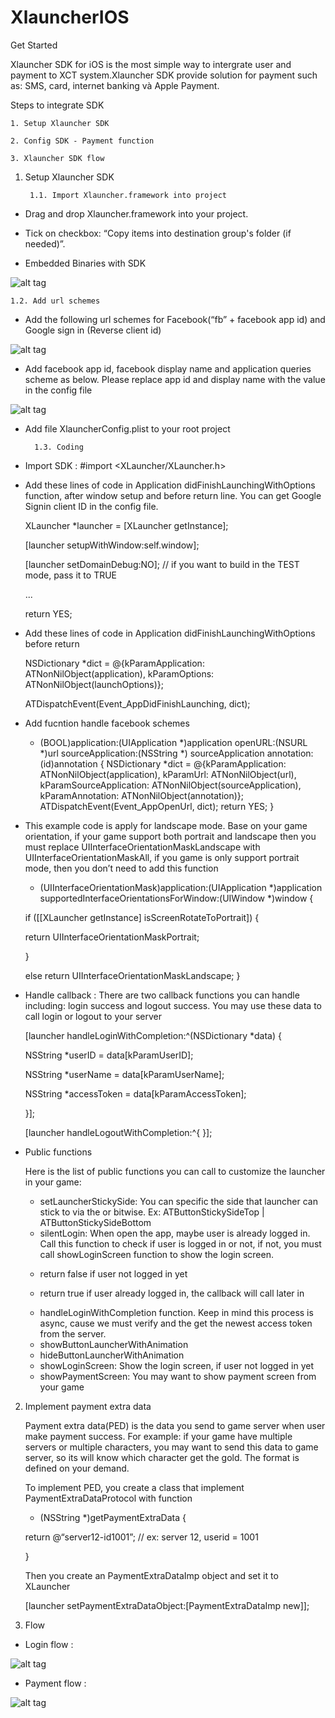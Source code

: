 # XlauncherIOS
Get Started

Xlauncher SDK for iOS is the most simple way to intergrate user and payment to XCT system.Xlauncher SDK provide solution for payment such as: SMS, card, internet banking và Apple Payment.

Steps to integrate SDK

    1. Setup Xlauncher SDK

    2. Config SDK - Payment function

    3. Xlauncher SDK flow



1. Setup Xlauncher SDK

        1.1. Import Xlauncher.framework into project

- Drag and drop Xlauncher.framework into your project.

- Tick on checkbox: “Copy items into destination group's folder (if needed)”.

- Embedded Binaries with SDK

![alt tag](https://github.com/xctcorporation/XlauncherIOS/blob/master/Images/addEmbled.png)

    1.2. Add url schemes

- Add the following url schemes for Facebook(“fb” + facebook app id) and Google sign in (Reverse client id)

![alt tag](https://github.com/xctcorporation/XlauncherIOS/blob/master/Images/addFbSchemes.png)

- Add facebook app id, facebook display name and application queries scheme as below. Please replace app id and display name with the value in the config file

![alt tag](https://github.com/xctcorporation/XlauncherIOS/blob/master/Images/addFbId.png)

- Add file XlauncherConfig.plist to your root project


        1.3. Coding

- Import SDK : #import <XLauncher/XLauncher.h> 

- Add these lines of code in Application didFinishLaunchingWithOptions function, after window setup and before return line. You can get Google Signin client ID in the config file. 

    XLauncher *launcher = [XLauncher getInstance];

    [launcher setupWithWindow:self.window];

    [launcher setDomainDebug:NO]; // if you want to build in the TEST mode, pass it to TRUE

    ...

    return YES; 

- Add these lines of code in Application didFinishLaunchingWithOptions before return

    NSDictionary *dict = @{kParamApplication: ATNonNilObject(application), kParamOptions: ATNonNilObject(launchOptions)}; 

    ATDispatchEvent(Event_AppDidFinishLaunching, dict);

- Add fucntion handle facebook schemes 

    - (BOOL)application:(UIApplication *)application openURL:(NSURL *)url sourceApplication:(NSString *)
    sourceApplication annotation:(id)annotation { 
    NSDictionary *dict = @{kParamApplication: ATNonNilObject(application), kParamUrl: ATNonNilObject(url), 
    kParamSourceApplication: ATNonNilObject(sourceApplication), kParamAnnotation: ATNonNilObject(annotation)}; 
    ATDispatchEvent(Event_AppOpenUrl, dict); 
    return YES; }

- This example code is apply for landscape mode. Base on your game orientation, if your game support both portrait and landscape then you must replace UIInterfaceOrientationMaskLandscape with UIInterfaceOrientationMaskAll, if you game is only support portrait mode, then you don’t need to add this function

    - (UIInterfaceOrientationMask)application:(UIApplication *)application supportedInterfaceOrientationsForWindow:(UIWindow *)window
    { 

    if ([[XLauncher getInstance] isScreenRotateToPortrait]) { 

    return UIInterfaceOrientationMaskPortrait; 

    } 

    else 	return UIInterfaceOrientationMaskLandscape; } 

- Handle callback : There are two callback functions you can handle including: login success and logout success. You may use these data to call login or logout to your server

    [launcher handleLoginWithCompletion:^(NSDictionary *data) { 

    NSString *userID = data[kParamUserID];

    NSString *userName = data[kParamUserName];

    NSString *accessToken = data[kParamAccessToken]; 

    }]; 

    [launcher handleLogoutWithCompletion:^{ }]; 

- Public functions

    Here is the list of public functions you can call to customize the launcher in your game: 
    - setLauncherStickySide: You can specific the side that launcher can stick to via the or 
    bitwise. Ex: ATButtonStickySideTop | ATButtonStickySideBottom 
    - silentLogin: When open the app, maybe user is already logged in. Call this function to check if user is logged in or not, if not, you must call showLoginScreen function to show the login screen. 
    * return false if user not logged in yet

    * return true if user already logged in, the callback will call later in 
    - handleLoginWithCompletion function. Keep in mind this process is async, cause we must verify and the get the newest access token from the server. 
    - showButtonLauncherWithAnimation 
    - hideButtonLauncherWithAnimation
    - showLoginScreen: Show the login screen, if user not logged in yet
    - showPaymentScreen: You may want to show payment screen from your game

2. Implement payment extra data

    Payment extra data(PED) is the data you send to game server when user make payment success. For example: if your game have multiple servers or multiple characters, you may want to send this data to game server, so its will know which character get the gold. The format is defined on your demand. 

    To implement PED, you create a class that implement PaymentExtraDataProtocol with function

    - (NSString *)getPaymentExtraData { 

    return @“server12-id1001”; // ex: server 12, userid = 1001

    }

    Then you create an PaymentExtraDataImp object and set it to XLauncher

    [launcher setPaymentExtraDataObject:[PaymentExtraDataImp new]];

    
3. Flow

- Login flow : 

![alt tag](https://github.com/xctcorporation/XlauncherIOS/blob/master/Images/PaymentFlow.png)

- Payment flow :

![alt tag](https://github.com/xctcorporation/XlauncherIOS/blob/master/Images/loginFlow.png)
